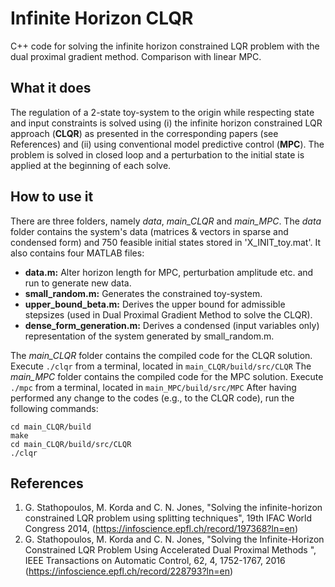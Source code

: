 # Infinite Horizon CLQR
C++ code for solving the infinite horizon constrained LQR problem with the dual proximal gradient method. Comparison with linear MPC.

## What it does
The regulation of a 2-state toy-system to the origin while respecting state and input constraints is solved using (i) the infinite horizon constrained LQR approach (**CLQR**) as presented in the corresponding papers (see References) and (ii) using conventional model predictive control (**MPC**). The problem is solved in closed loop and a perturbation to the initial state is applied at the beginning of each solve.

## How to use it
There are three folders, namely *data*, *main_CLQR* and *main_MPC*. 
The *data* folder contains the system's data (matrices & vectors in sparse and condensed form) and 750 feasible initial states stored in 'X_INIT_toy.mat'. It also contains four MATLAB files:

* **data.m:** Alter horizon length for MPC, perturbation amplitude etc. and run to generate new data.
* **small_random.m:** Generates the constrained toy-system.
* **upper_bound_beta.m:** Derives the upper bound for admissible stepsizes (used in Dual Proximal Gradient Method to solve the CLQR).
* **dense_form_generation.m:** Derives a condensed (input variables only) representation of the system generated by small_random.m.

The *main_CLQR* folder contains the compiled code for the CLQR solution. Execute `./clqr` from a terminal, located in `main_CLQR/build/src/CLQR`
The *main_MPC* folder contains the compiled code for the MPC solution. Execute `./mpc` from a terminal, located in `main_MPC/build/src/MPC`
After having performed any change to the codes (e.g., to the CLQR code), run the following commands:
```
cd main_CLQR/build
make
cd main_CLQR/build/src/CLQR
./clqr
```
## References
1. G. Stathopoulos, M. Korda and C. N. Jones, "Solving the infinite-horizon constrained LQR problem using splitting techniques", 19th IFAC World Congress 2014, (https://infoscience.epfl.ch/record/197368?ln=en)
2. G. Stathopoulos, M. Korda and C. N. Jones, "Solving the Infinite-Horizon Constrained LQR Problem Using Accelerated Dual Proximal Methods ", IEEE Transactions on Automatic Control, 62, 4, 1752-1767, 2016 (https://infoscience.epfl.ch/record/228793?ln=en)